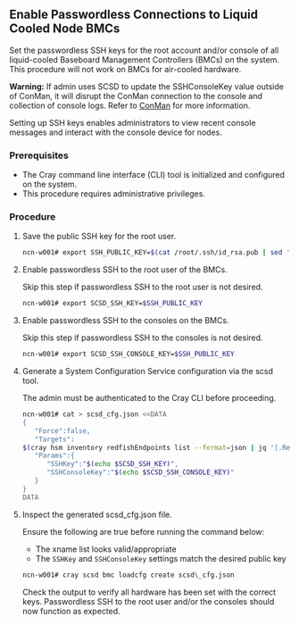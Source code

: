 ## Enable Passwordless Connections to Liquid Cooled Node BMCs

Set the passwordless SSH keys for the root account and/or console of all liquid-cooled Baseboard Management Controllers \(BMCs\) on the system. This procedure will not work on BMCs for air-cooled hardware.

**Warning:** If admin uses SCSD to update the SSHConsoleKey value outside of ConMan, it will disrupt the ConMan connection to the console and collection of console logs. Refer to [ConMan](../conman/ConMan.md) for more information.

Setting up SSH keys enables administrators to view recent console messages and interact with the console device for nodes.

### Prerequisites

-   The Cray command line interface \(CLI\) tool is initialized and configured on the system.
-   This procedure requires administrative privileges.

### Procedure

1.  Save the public SSH key for the root user.

    ```bash
    ncn-w001# export SSH_PUBLIC_KEY=$(cat /root/.ssh/id_rsa.pub | sed 's/[[:space:]]*$//')
    ```

2.  Enable passwordless SSH to the root user of the BMCs.

    Skip this step if passwordless SSH to the root user is not desired.

    ```bash
    ncn-w001# export SCSD_SSH_KEY=$SSH_PUBLIC_KEY
    ```

3.  Enable passwordless SSH to the consoles on the BMCs.

    Skip this step if passwordless SSH to the consoles is not desired.

    ```bash
    ncn-w001# export SCSD_SSH_CONSOLE_KEY=$SSH_PUBLIC_KEY
    ```

4.  Generate a System Configuration Service configuration via the scsd tool.

    The admin must be authenticated to the Cray CLI before proceeding.

    ```bash
    ncn-w001# cat > scsd_cfg.json <<DATA
    {
       "Force":false,
       "Targets":
    $(cray hsm inventory redfishEndpoints list --format=json | jq '[.RedfishEndpoints[] | .ID]' | sed 's/^/   /'),
       "Params":{
          "SSHKey":"$(echo $SCSD_SSH_KEY)",
          "SSHConsoleKey":"$(echo $SCSD_SSH_CONSOLE_KEY)"
       }
    }
    DATA
    ```

5.  Inspect the generated scsd\_cfg.json file.

    Ensure the following are true before running the command below:

    -   The xname list looks valid/appropriate
    -   The `SSHKey` and `SSHConsoleKey` settings match the desired public key
    
    ```bash
    ncn-w001# cray scsd bmc loadcfg create scsd\_cfg.json
    ```

    Check the output to verify all hardware has been set with the correct keys. Passwordless SSH to the root user and/or the consoles should now function as expected.




